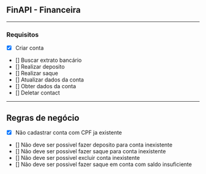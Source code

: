 ## FinAPI - Financeira

---

### Requisitos

- [x] Criar conta
- [] Buscar extrato bancário
- [] Realizar deposito
- [] Realizar saque
- [] Atualizar dados da conta
- [] Obter dados da conta
- [] Deletar contact

---

## Regras de negócio

- [x] Não cadastrar conta com CPF ja existente 
- [] Não deve ser possivel fazer deposito para conta inexistente
- [] Não deve ser possivel fazer saque para conta inexistente
- [] Não deve ser possivel excluir conta inexistente
- [] Não deve ser possivel fazer saque em conta com saldo insuficiente
